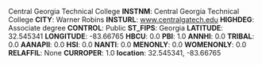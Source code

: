 
Central Georgia Technical College
**INSTNM**: Central Georgia Technical College 
**CITY**: Warner Robins 
**INSTURL**: www.centralgatech.edu 
**HIGHDEG**: Associate degree 
**CONTROL**: Public 
**ST_FIPS**: Georgia 
**LATITUDE**: 32.545341 
**LONGITUDE**: -83.66765 
**HBCU**: 0.0 
**PBI**: 1.0 
**ANNHI**: 0.0 
**TRIBAL**: 0.0 
**AANAPII**: 0.0 
**HSI**: 0.0 
**NANTI**: 0.0 
**MENONLY**: 0.0 
**WOMENONLY**: 0.0 
**RELAFFIL**: None 
**CURROPER**: 1.0 
**location**: 32.545341, -83.66765 